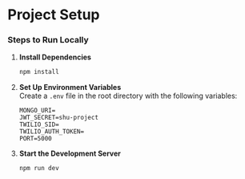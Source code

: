 # Project Setup

### Steps to Run Locally

1. **Install Dependencies**

   ```bash
   npm install
   ```

2. **Set Up Environment Variables**  
   Create a `.env` file in the root directory with the following variables:

   ```plaintext
   MONGO_URI=
   JWT_SECRET=shu-project
   TWILIO_SID=
   TWILIO_AUTH_TOKEN=
   PORT=5000
   ```

3. **Start the Development Server**
   ```bash
   npm run dev
   ```
